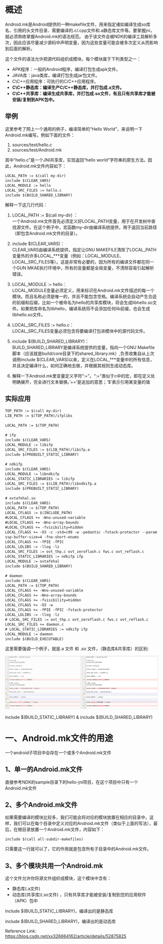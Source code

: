 # 概述

Android.mk是Android提供的一种makefile文件，用来指定诸如编译生成so库名、引用的头文件目录、需要编译的.c/.cpp文件和.a静态库文件等。要掌握jni，就必须熟练掌握Android.mk的语法规范。 由于该文件会被NDK的编译工具解析多次，因此应该尽量减少源码中声明变量，因为这些变量可能会被多次定义从而影响到后面的解析。

这个文件的语法允许把源代码组织成模块，每个模块属于下列类型之一：  
+ APK程序：一般的Android程序，编译打包生成apk文件。  
+ JAVA库：java类库，编译打包生成jar包文件。  
+ C\C++应用程序：可执行的C/C++应用程序。  
+ **C\C++静态库：编译生产C/C++静态库，并打包成.a文件。**
+ **C\C++共享库：编译生成共享库，并打包成.so文件，有且只有共享库才能被安装/复制到APK包中。**

## 举例

这里参考了网上一个通用的例子，编译简单的“Hello World”，来说明一下Android.mk编写。例如下面的文件：
1. sources/test/hello.c 
2. sources/test/Android.mk  

其中“hello.c”是一个JNI共享库，实现返回“hello world”字符串的原生方法。因此，Android.mk文件内容如下：

```
LOCAL_PATH := $(call my-dir)  
include $(CLEAR_VARS)  
LOCAL_MODULE := hello  
LOCAL_SRC_FILES := hello.c  
include $(BUILD_SHARED_LIBRARY) 
```

解释一下这几行代码：
1. LOCAL_PATH := $(call my-dir) ：    
一个Android.mk文件首先必须定义好LOCAL_PATH变量，用于在开发树中查找源文件。在这个例子中，宏函数my-dir由编译系统提供，用于返回当前路径（即包含Android.mk文件的目录）。
  
2. include $(CLEAR_VARS)：  
CLEAR_VARS由编译系统提供，指定让GNU MAKEFILE清除了LOCAL_PATH变量外的许多LOCAL_\***变量（例如：LOCAL_MODULE、LOCAL_SRC_FILES等）。这是非常有必要的，因为所有的编译文件都在同一个GUN MKAE执行环境中，所有的变量都是全局变量，不清除容易引起解析错误。
  
3. LOCAL_MODULE := hello：  
LOCAL_MODULE变量必须定义，用来标识在Android.mk文件描述的每一个模块。而且名称必须是唯一的，并且不能包含空格。编译系统会自动产生合适的前缀和后缀，比如一个被命名为hello的共享库模块，将会生成libhello.so文件。如果把库命名为libhello，编译系统将不会添加任何lib前缀，也会生成libhello.so文件。

4. LOCAL_SRC_FILES := hello.c：  
LOCAL_SRC_FILES变量必须包含将要编译打包进模块中的源代码文件。

5. include $(BUILD_SHARED_LIBRARY)：  
BUILD_SHARED_LIBRARY是编译系统提供的变量，指向一个GNU Makefile脚本（应该就是build/core目录下的shared_library.mk）,负责收集自从上次调用include $(CLEAR_VARS)以来，定义在LOCAL_\***变量中的所有信息，并且决定编译什么，如何正确地去做，并根据其规则生成动态库。

6. 解释一下Android.mk里变量定义字符”:=”。“:=”类似于c中的宏，即在定义处明确展开，完全进行文本替换。’+=’是追加的意思；‘$’表示引用某变量的值

## 实际应用

```
TOP_PATH := $(call my-dir)
LIB_PATH := $(TOP_PATH)/ifplibs

LOCAL_PATH := $(TOP_PATH)

# ifp
include $(CLEAR_VARS)
LOCAL_MODULE := libifp
LOCAL_SRC_FILES := $(LIB_PATH)/libifp.a
include $(PREBUILT_STATIC_LIBRARY)

# ndkifp
include $(CLEAR_VARS)
LOCAL_MODULE := libndkifp
LOCAL_STATIC_LIBRARIES := libifp
LOCAL_SRC_FILES := $(LIB_PATH)/libndkifp.a
include $(PREBUILT_STATIC_LIBRARY)

# ovtafehal.so
include $(CLEAR_VARS)
LOCAL_PATH := $(TOP_PATH)
LOCAL_CFLAGS := $(INCLUDE_PATH)
#LOCAL_CFLAGS += -Wno-unused-variable
#LOCAL_CFLAGS += -Wno-array-bounds
#LOCAL_CFLAGS += -fvisibility=hidden
LOCAL_CFLAGS += -O3 -c -std=c99 -w -pedantic -fstack-protector --param ssp-buffer-size=4 -fno-short-enums
LOCAL_CFLAGS += -fPIE -fPIC 
LOCAL_LDLIBS := -llog -lz
LOCAL_SRC_FILES := ovt_thp.c ovt_zeroflash.c fws.c ovt_reflash.c
LOCAL_STATIC_LIBRARIES := ndkifp ifp
LOCAL_MODULE := ovtafehal 
include $(BUILD_SHARED_LIBRARY)

# daemon
include $(CLEAR_VARS)
LOCAL_PATH := $(TOP_PATH)
LOCAL_CFLAGS += -Wno-unused-variable
LOCAL_CFLAGS += -Wno-array-bounds
LOCAL_CFLAGS += -fvisibility=hidden
LOCAL_CFLAGS += -O3 -w
LOCAL_CFLAGS += -fPIE -fPIC -fstack-protector
LOCAL_LDLIBS := -llog -lz
# LOCAL_SRC_FILES := ovt_thp.c ovt_zeroflash.c fws.c ovt_reflash.c
LOCAL_SRC_FILES += daemon.c
# LOCAL_STATIC_LIBRARIES := ndkifp ifp
LOCAL_MODULE := daemon
include $(BUILD_EXECUTABLE)
```

这里需要强调一个例子，就是.a 文件 和 .so 文件，（静态库&共享库）的区别:

<img src="https://github.com/lowkeyway/Embedded/blob/master/Software/Language/Makefile/PIC/Android.mk_Static%26Shared_Diff.png">

include $(BUILD_STATIC_LIBRARY) & include $(BUILD_SHARED_LIBRARY)

# 一、Android.mk文件的用途

一个android子项目中会存在一个或多个Android.mk文件
## 1、单一的Android.mk文件

直接参考NDK的sample目录下的hello-jni项目，在这个项目中只有一个Android.mk文件

## 2、多个Android.mk文件

如果需要编译的模块比较多，我们可能会将对应的模块放置在相应的目录中，这样，我们可以在每个目录中定义对应的Android.mk文件（类似于上面的写法），最后，在根目录放置一个Android.mk文件，内容如下：
```
include $(call all-subdir-makefiles)
```

只需要这一行就可以了，它的作用就是包含所有子目录中的Android.mk文件。

## 3、多个模块共用一个Android.mk

这个文件允许你将源文件组织成模块，这个模块中含有：
+ 静态库(.a文件)
+ 动态库(共享库)(.so文件) ，只有共享库才能被安装/复制到您的应用软件（APK）包中

include $(BUILD_STATIC_LIBRARY)，编译出的是静态库

include $(BUILD_SHARED_LIBRARY)，编译出的是动态库

Reference Link:
https://blog.csdn.net/xx326664162/article/details/52875825

